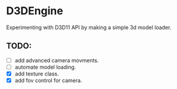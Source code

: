 # D3DEngine
Experimenting with D3D11 API by making a simple 3d model loader.

## TODO:
- [ ] add advanced camera movments.
- [ ] automate model loading.
- [x] add texture class.
- [x] add fov control for camera.